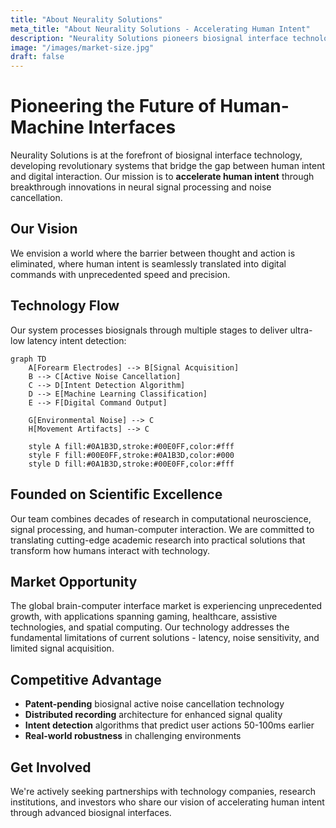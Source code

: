 ```yaml
---
title: "About Neurality Solutions"
meta_title: "About Neurality Solutions - Accelerating Human Intent"
description: "Neurality Solutions pioneers biosignal interface technology, enabling seamless interaction between humans and digital systems."
image: "/images/market-size.jpg"
draft: false
---
```


# Pioneering the Future of Human-Machine Interfaces

Neurality Solutions is at the forefront of biosignal interface technology, developing revolutionary systems that bridge the gap between human intent and digital interaction. Our mission is to **accelerate human intent** through breakthrough innovations in neural signal processing and noise cancellation.

## Our Vision

We envision a world where the barrier between thought and action is eliminated, where human intent is seamlessly translated into digital commands with unprecedented speed and precision.

## Technology Flow

Our system processes biosignals through multiple stages to deliver ultra-low latency intent detection:

```mermaid
graph TD
    A[Forearm Electrodes] --> B[Signal Acquisition]
    B --> C[Active Noise Cancellation]
    C --> D[Intent Detection Algorithm]
    D --> E[Machine Learning Classification]
    E --> F[Digital Command Output]
    
    G[Environmental Noise] --> C
    H[Movement Artifacts] --> C
    
    style A fill:#0A1B3D,stroke:#00E0FF,color:#fff
    style F fill:#00E0FF,stroke:#0A1B3D,color:#000
    style D fill:#0A1B3D,stroke:#00E0FF,color:#fff
```

## Founded on Scientific Excellence

Our team combines decades of research in computational neuroscience, signal processing, and human-computer interaction. We are committed to translating cutting-edge academic research into practical solutions that transform how humans interact with technology.

## Market Opportunity

The global brain-computer interface market is experiencing unprecedented growth, with applications spanning gaming, healthcare, assistive technologies, and spatial computing. Our technology addresses the fundamental limitations of current solutions - latency, noise sensitivity, and limited signal acquisition.

## Competitive Advantage

- **Patent-pending** biosignal active noise cancellation technology
- **Distributed recording** architecture for enhanced signal quality
- **Intent detection** algorithms that predict user actions 50-100ms earlier
- **Real-world robustness** in challenging environments

## Get Involved

We're actively seeking partnerships with technology companies, research institutions, and investors who share our vision of accelerating human intent through advanced biosignal interfaces. 
